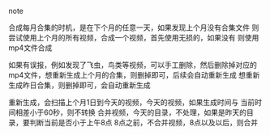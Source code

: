 
note

 合成每月合集的时机，是在下个月的任意一天，如果发现上个月没有合集文件
 则尝试使用上个月的所有视频，合成一个视频，首先使用无损的，如果没有
 则使用mp4文件合成

 如果有误报，例如发现了飞虫，鸟类等视频，可以手工删除，然后删除掉对应的
 mp4文件，想重新生成上个月的合集，则删掉即可，后续会自动重新生成
 想重新生成昨日合集，则删掉即可，会自动重新生成

 重新生成，会扫描上个月1日到今天的视频，今天的视频，如果生成时间与
 当前时间相差小于60秒，则不转换
 合并视频，今天的目录，不处理，如果是昨天的目录，要判断当前是否小于上午8点
 8点之前，不合并视频，8点以及以后，则合并



